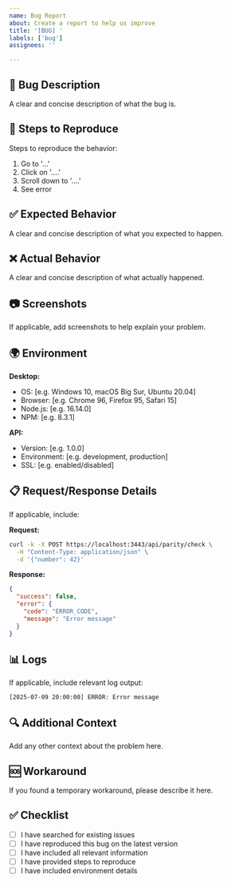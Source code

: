 ```yaml
---
name: Bug Report
about: Create a report to help us improve
title: '[BUG] '
labels: ['bug']
assignees: ''

---
```


## 🐛 Bug Description
A clear and concise description of what the bug is.

## 🔄 Steps to Reproduce
Steps to reproduce the behavior:
1. Go to '...'
2. Click on '....'
3. Scroll down to '....'
4. See error

## ✅ Expected Behavior
A clear and concise description of what you expected to happen.

## ❌ Actual Behavior
A clear and concise description of what actually happened.

## 📷 Screenshots
If applicable, add screenshots to help explain your problem.

## 🌍 Environment
**Desktop:**
- OS: [e.g. Windows 10, macOS Big Sur, Ubuntu 20.04]
- Browser: [e.g. Chrome 96, Firefox 95, Safari 15]
- Node.js: [e.g. 16.14.0]
- NPM: [e.g. 8.3.1]

**API:**
- Version: [e.g. 1.0.0]
- Environment: [e.g. development, production]
- SSL: [e.g. enabled/disabled]

## 📋 Request/Response Details
If applicable, include:

**Request:**
```bash
curl -k -X POST https://localhost:3443/api/parity/check \
  -H "Content-Type: application/json" \
  -d '{"number": 42}'
```

**Response:**
```json
{
  "success": false,
  "error": {
    "code": "ERROR_CODE",
    "message": "Error message"
  }
}
```

## 📊 Logs
If applicable, include relevant log output:

```
[2025-07-09 20:00:00] ERROR: Error message
```

## 🔍 Additional Context
Add any other context about the problem here.

## 🆘 Workaround
If you found a temporary workaround, please describe it here.

## ✅ Checklist
- [ ] I have searched for existing issues
- [ ] I have reproduced this bug on the latest version
- [ ] I have included all relevant information
- [ ] I have provided steps to reproduce
- [ ] I have included environment details
